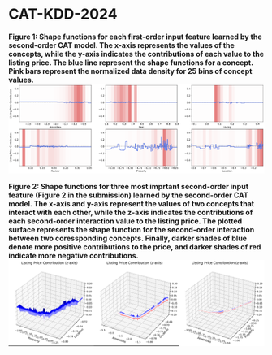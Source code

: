# CAT-KDD-2024
**Figure 1: Shape functions for each first-order input feature learned by the second-order CAT model. The x-axis represents the values of the concepts, while the y-axis indicates the contributions of each value to the listing price. The blue line represent the shape functions for a concept. Pink bars represent the normalized data density for 25 bins of concept values.**
![Figure 1](./airbnb_shape_functions.png)

**Figure 2: Shape functions for three most imprtant second-order input feature (Figure 2 in the submission) learned by the second-order CAT model. The x-axis and y-axis represent the values of two concepts that interact with each other, while the z-axis indicates the contributions of each second-order interaction value to the listing price. The plotted surface represents the shape function for the second-order interaction between two coressponding concepts. Finally, darker shades of blue denote more positive contributions to the price, and darker shades of red indicate more negative contributions.**
![Figure 2](./airbnb_shape_functions_order2.png)
